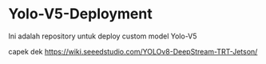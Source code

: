 # Yolo-V5-Deployment
Ini adalah repository untuk deploy custom model Yolo-V5

capek dek 
https://wiki.seeedstudio.com/YOLOv8-DeepStream-TRT-Jetson/

